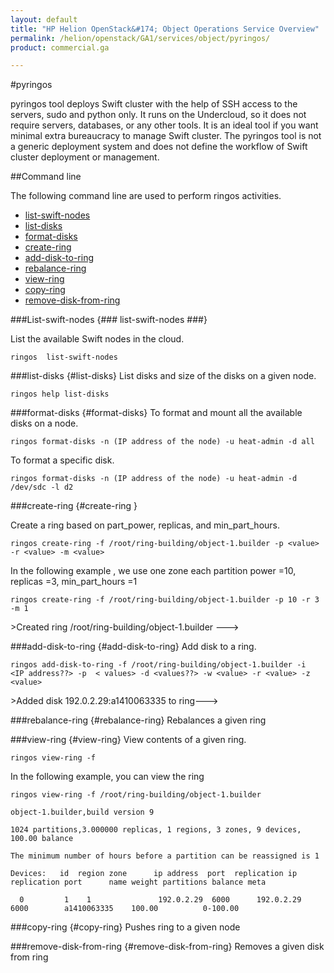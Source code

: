 ```yaml
---
layout: default
title: "HP Helion OpenStack&#174; Object Operations Service Overview"
permalink: /helion/openstack/GA1/services/object/pyringos/
product: commercial.ga

---
```

<!--UNDER REVISION-->

<script>

function PageRefresh {
onLoad="window.refresh"
}

PageRefresh();

</script>

#pyringos

pyringos tool deploys Swift cluster with the help of SSH access to the servers, sudo and python only. It runs on the Undercloud, so it does not require servers, databases, or any other tools. It is an ideal tool if you want minimal extra bureaucracy to manage Swift cluster. The pyringos tool is not a generic deployment system and does not define the workflow of Swift cluster deployment or management.

<!--

pyringos tool is a way to deploy Swift cluster relying only upon SSH access to the servers, sudo, and some Python. It runs on your Undercloud, and does not require servers, databases, or any other tools. It is an ideal tool if you want minimal extra bureaucracy to manage Swift cluster. The pyringos tool is not a generic deployment system and does not define the workflow of Swift cluster deployment or management.-->

##Command line

The following command line are used to perform ringos activities.

* [list-swift-nodes](#list-swift-nodes)
* [list-disks](#list-disks)
* [format-disks](#format-disks)
* [create-ring](#create-ring)
* [add-disk-to-ring](#add-disk-to-ring)
* [rebalance-ring](#rebalance-ring)
* [view-ring](#view-ring)
* [copy-ring](#copy-ring)
* [remove-disk-from-ring](#remove-disk-from-ring)


###List-swift-nodes {### list-swift-nodes ###}

List the available Swift nodes in the cloud.

	ringos  list-swift-nodes


###list-disks  {#list-disks}
List disks and size of the disks on a given node.
	
	ringos help list-disks

###format-disks {#format-disks}
To format and mount all the available disks on a node.

	ringos format-disks -n (IP address of the node) -u heat-admin -d all

To format a specific disk.

	ringos format-disks -n (IP address of the node) -u heat-admin -d /dev/sdc -l d2

###create-ring  {#create-ring }

Create a ring based on part&#095;power, replicas, and min&#095;part&#095;hours.

	ringos create-ring -f /root/ring-building/object-1.builder -p <value> -r <value> -m <value>

 In the following example , we use one zone each partition power =10, replicas =3, min_part_hours =1

	ringos create-ring -f /root/ring-building/object-1.builder -p 10 -r 3 -m 1
	
<!--->>Created ring /root/ring-building/object-1.builder --->


###add-disk-to-ring {#add-disk-to-ring}
Add disk to a ring.


	ringos add-disk-to-ring -f /root/ring-building/object-1.builder -i  <IP address??> -p  < values> -d <values??> -w <value> -r <value> -z <value>
	
<!--->>Added disk 192.0.2.29:a1410063335 to ring--->


 
###rebalance-ring {#rebalance-ring}
Rebalances a given ring


###view-ring {#view-ring}
View contents of a given ring.

	ringos view-ring -f 

In the following example, you can view the ring

	ringos view-ring -f /root/ring-building/object-1.builder 
	
	object-1.builder,build version 9 
	
	1024 partitions,3.000000 replicas, 1 regions, 3 zones, 9 devices, 100.00 balance
	
	The minimum number of hours before a partition can be reassigned is 1
	
	Devices:   id  region zone      ip address  port  replication ip  replication port      name weight partitions balance meta
	
	  0         1    1               192.0.2.29  6000      192.0.2.29      6000        a1410063335    100.00          0-100.00

###copy-ring  {#copy-ring}
Pushes ring to a given node

 
###remove-disk-from-ring {#remove-disk-from-ring}
Removes a given disk from ring

